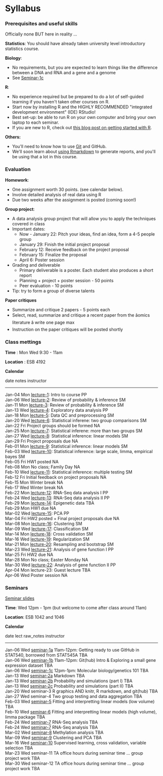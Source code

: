# Syllabus





### Prerequisites and useful skills

Officially none BUT here in reality ...

**Statistics**: You should have already taken university level introductory statistics course.

**Biology**: 

- No requirements, but you are expected to learn things like the difference between a DNA and RNA and a gene and a genome
- See [Seminar-1c](sm01c_biology-intro.pdf) 

**R**: 

- No experience required but be prepared to do a lot of self-guided learning if you haven't taken other courses on R. 
- Start now by installing R and the HIGHLY RECOMMENDED "integrated development environment" (IDE) RStudio! 
- Best set-up: be able to run R on your own computer and bring your own laptop to each seminar.
- If you are new to R, check out [this blog post on getting started with R](http://santina.me/r/2015/12/15/Get-started-with-R.html). 

**Others:** 

- You'll need to know how to use [Git](https://stat545-ubc.github.io/git01_git-install.html) and GitHub. 
- We'll soon learn about [using Rmarkdown](https://stat540-ubc.github.io/sm02a_rMarkdown.html) to generate reports, and you'll be using that a lot in this course. 

### Evaluation

**Homework**: 

- One assignment worth 30 points. (see calendar below).
- Involve detailed analysis of real data using R 
- Due two weeks after the assignment is posted (coming soon!)


**Group project**: 

- A data analysis group project that will allow you to apply the techniques covered in class
- Important dates: 
    - Now - January 22: Pitch your ideas, find an idea, form a 4-5 people group 
    - January 29: Finish the initial project proposal
    - February 12: Receive feedback on the project proposal 
    - February 15: Finalize the proposal 
    - April 6: Poster session 
- Grading and deliverable 
    - Primary deliverable is a poster. Each student also produces a short report 
    - Planning + project + poster session - 50 points 
    - Peer evaluation - 10 points 
- Tip: try to form a group of diverse talents

**Paper critiques**

- Summarize and critique 2 papers - 5 points each 
- Select, read, summarize and critique a recent paper from the âomics literature â write one page max
- Instruction on the paper critiques will be posted shortly 

<!-- unholy hack to make following two tables less wide and the same wide -->
<style type="text/css">
table {
   max-width: 70%;
}
</style>

### Class mettings

**Time** : Mon Wed 9:30 - 11am

**Location** : ESB 4192

**Calendar**


date         notes                                                                                                                 instructor 
-----------  --------------------------------------------------------------------------------------------------------------------  -----------
Jan-04 Mon   <a href="lect01_course-intro.pdf">lecture-1</a>: Intro to course                                                      PP         
Jan-06 Wed   <a href="lect02.pdf">lecture-2</a>: Review of probability & inference                                                 SM         
Jan-11 Mon   <a href="lect03_introToStatInf-endProbBasics-genInfReview.pdf">lecture-3</a>: Review of probability & inference       SM         
Jan-13 Wed   <a href="lect04_exploration.pdf">lecture-4</a>: Exploratory data analysis                                             PP         
Jan-18 Mon   <a href="lect05_dataCleaning-qualityControl.pdf">lecture-5</a>: Data QC and preprocessing                             SM         
Jan-20 Wed   <a href="lect06_two-groups.pdf">lecture-6</a>: Statistical inferene: two group comparisons                            SM         
Jan-22 Fri   Project groups should be formed                                                                                       NA         
Jan-25 Mon   <a href="lect07_beyondTwoGroups.pdf">lecture-7</a>: Statistical inferene: more than two groups                        SM         
Jan-27 Wed   <a href="lect08_moreThanOneCatCovariate-linModGreatestHits.pdf">lecture-8</a>: Statistical inference: linear models   SM         
Jan-29 Fri   Project proposals due                                                                                                 NA         
Feb-01 Mon   <a href="lect09_quantCovariate-manyLineModAtOnce.pdf">lecture-9</a>: Statistical inference: linear models             SM         
Feb-03 Wed   <a href="lect10_limma.pdf">lecture-10</a>: Statistical inference: large scale, limma, empirical bayes                 SM         
Feb-05 Fri   HW1 posted                                                                                                            NA         
Feb-08 Mon   No class; Family Day                                                                                                  NA         
Feb-10 Wed   <a href="lect11_multipleTesting.pdf">lecture-11</a>: Statistical inference: multiple testing                          SM         
Feb-12 Fri   Initial feedback on project proposals                                                                                 NA         
Feb-15 Mon   Winter break                                                                                                          NA         
Feb-17 Wed   Winter break                                                                                                          NA         
Feb-22 Mon   <a href="lect12_RNAseqI.pdf">lecture-12</a>: RNA-Seq data analysis I                                                  PP         
Feb-24 Wed   <a href="lect13_RNAseqII.pdf">lecture-13</a>: RNA-Seq data analysis II                                                PP         
Feb-29 Mon   <a href="lect14_Methylation_Presentation_2015.pdf">lecture-14</a>: Epigenetic data                                    TBA        
Feb-29 Mon   HW1 due                                                                                                               NA         
Mar-02 Wed   <a href="lect15_PCA.pdf">lecture-15</a>: PCA                                                                          PP         
Mar-04 Fri   HW2 posted + Final project proposals due                                                                              NA         
Mar-08 Mon   <a href="lect16_clustering.pdf">lecture-16</a>: Clustering                                                            SM         
Mar-09 Wed   <a href="lect17_supervised-learning.pdf">lecture-17</a>: Classification                                               SM         
Mar-14 Mon   <a href="lect18_supervised-learning-II.pdf">lecture-18</a>: Cross validation                                          SM         
Mar-16 Wed   <a href="lect19_regularization.pdf">lecture-19</a>: Regularization                                                    SM         
Mar-21 Mon   <a href="lect20_function1.pdf">lecture-20</a>: Resampling and bootstrap                                               SM         
Mar-23 Wed   <a href="lect21_function2.pdf">lecture-21</a>: Analysis of gene function I                                            PP         
Mar-25 Fri   HW2 due                                                                                                               NA         
Mar-28 Mon   No class; Easter Monday                                                                                               NA         
Mar-30 Wed   <a href="lect22b_resampling.pdf">lecture-22</a>: Analysis of gene function II                                         PP         
Apr-04 Mon   lecture-23: Guest lecture                                                                                             TBA        
Apr-06 Wed   Poster session                                                                                                        NA         

### Seminars

[Seminar slides](https://docs.google.com/presentation/d/12drsmu8DBbSuGgkycyt0G_DcCI8SU2tnom1p03k-mGg/edit?usp=sharing)

**Time**: Wed 12pm - 1pm (but welcome to come after class around 11am)

**Location**: ESB 1042 and 1046

**Calendar**


date         lect                                                                                raw_notes                                                                   instructor 
-----------  ----------------------------------------------------------------------------------  --------------------------------------------------------------------------  -----------
Jan-06 Wed   <a href="https://stat545-ubc.github.io/git01_git-install.html">seminar-1a</a>       11am-12pm: Getting ready to use GitHub in STAT540, borrowed from STAT545A   TBA        
Jan-06 Wed   <a href="sm01b_gitIntro-basic-data-exploration.html">seminar-1b</a>                 11am-12pm: Git(hub) Intro & Exploring a small gene expression dataset       TBA        
Jan-06 Wed   <a href="sm01c_biology-intro.pdf">seminar-1c</a>                                    12pm-1pm: Molecular biology/genetics 101                                    TBA        
Jan-13 Wed   <a href="https://stat540-ubc.github.io/sm02a_rMarkdown.html">seminar-2a</a>         Markdown                                                                    TBA        
Jan-13 Wed   <a href="https://stat540-ubc.github.io/sm02b_introProbCltLln.html">seminar-2b</a>   Probability and simulations (part I)                                        TBA        
Jan-13 Wed   <a href="sm02c_playing-with-probability.html">seminar-2c</a>                        Probability and simulations (part II)                                       TBA        
Jan-20 Wed   seminar-3                                                                           R graphics AND knitr, R markdown, and git(hub)                              TBA        
Jan-27 Wed   seminar-4                                                                           Two group testing and data aggregation                                      TBA        
Feb-03 Wed   <a href="sm05_lowDimLinMod.html">seminar-5</a>                                      Fitting and interpretting linear models (low volume)                        TBA        
Feb-10 Wed   <a href="sm06_highVolumeLinearModelling.html">seminar-6</a>                         Fitting and interpretting linear models (high volume), limma package        TBA        
Feb-24 Wed   <a href="sm07_RNA-seq-bam.html">seminar-7</a>                                       RNA-Seq analysis                                                            TBA        
Feb-24 Wed   <a href="sm07_RNA-seq.html">seminar-7</a>                                           RNA-Seq analysis                                                            TBA        
Mar-02 Wed   <a href="sm08_methylation.html">seminar-8</a>                                       Methylation analysis                                                        TBA        
Mar-09 Wed   <a href="sm09_clustering-pca.html">seminar-9</a>                                    Clustering and PCA                                                          TBA        
Mar-16 Wed   <a href="sm10_classification.html">seminar-10</a>                                   Supervised learning, cross validation, variable selection                   TBA        
Mar-23 Wed   seminar-11                                                                          TA office hours during seminar time ... group project work                  TBA        
Mar-30 Wed   seminar-12                                                                          TA office hours during seminar time ... group project work                  TBA        
